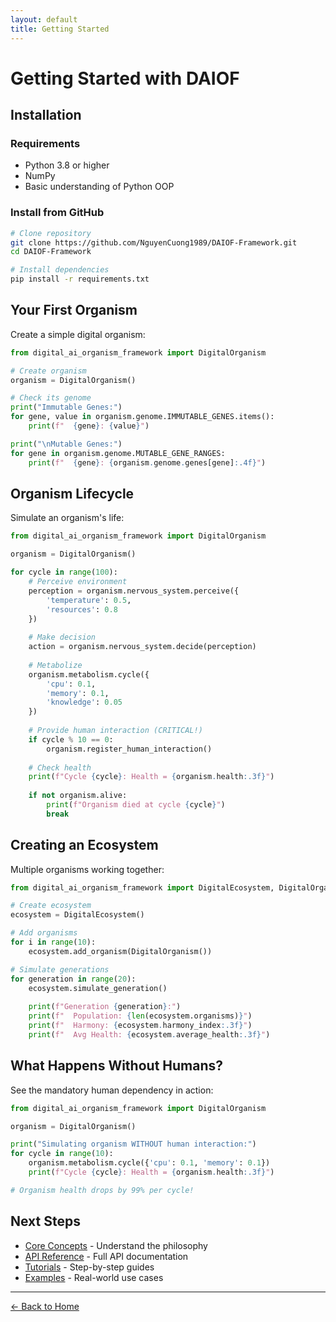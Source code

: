 ```yaml
---
layout: default
title: Getting Started
---
```


# Getting Started with DAIOF

## Installation

### Requirements

- Python 3.8 or higher
- NumPy
- Basic understanding of Python OOP

### Install from GitHub

```bash
# Clone repository
git clone https://github.com/NguyenCuong1989/DAIOF-Framework.git
cd DAIOF-Framework

# Install dependencies
pip install -r requirements.txt
```

## Your First Organism

Create a simple digital organism:

```python
from digital_ai_organism_framework import DigitalOrganism

# Create organism
organism = DigitalOrganism()

# Check its genome
print("Immutable Genes:")
for gene, value in organism.genome.IMMUTABLE_GENES.items():
    print(f"  {gene}: {value}")

print("\nMutable Genes:")
for gene in organism.genome.MUTABLE_GENE_RANGES:
    print(f"  {gene}: {organism.genome.genes[gene]:.4f}")
```

## Organism Lifecycle

Simulate an organism's life:

```python
from digital_ai_organism_framework import DigitalOrganism

organism = DigitalOrganism()

for cycle in range(100):
    # Perceive environment
    perception = organism.nervous_system.perceive({
        'temperature': 0.5,
        'resources': 0.8
    })
    
    # Make decision
    action = organism.nervous_system.decide(perception)
    
    # Metabolize
    organism.metabolism.cycle({
        'cpu': 0.1,
        'memory': 0.1,
        'knowledge': 0.05
    })
    
    # Provide human interaction (CRITICAL!)
    if cycle % 10 == 0:
        organism.register_human_interaction()
    
    # Check health
    print(f"Cycle {cycle}: Health = {organism.health:.3f}")
    
    if not organism.alive:
        print(f"Organism died at cycle {cycle}")
        break
```

## Creating an Ecosystem

Multiple organisms working together:

```python
from digital_ai_organism_framework import DigitalEcosystem, DigitalOrganism

# Create ecosystem
ecosystem = DigitalEcosystem()

# Add organisms
for i in range(10):
    ecosystem.add_organism(DigitalOrganism())

# Simulate generations
for generation in range(20):
    ecosystem.simulate_generation()
    
    print(f"Generation {generation}:")
    print(f"  Population: {len(ecosystem.organisms)}")
    print(f"  Harmony: {ecosystem.harmony_index:.3f}")
    print(f"  Avg Health: {ecosystem.average_health:.3f}")
```

## What Happens Without Humans?

See the mandatory human dependency in action:

```python
from digital_ai_organism_framework import DigitalOrganism

organism = DigitalOrganism()

print("Simulating organism WITHOUT human interaction:")
for cycle in range(10):
    organism.metabolism.cycle({'cpu': 0.1, 'memory': 0.1})
    print(f"Cycle {cycle}: Health = {organism.health:.3f}")

# Organism health drops by 99% per cycle!
```

## Next Steps

- [Core Concepts](concepts.html) - Understand the philosophy
- [API Reference](api.html) - Full API documentation
- [Tutorials](tutorials.html) - Step-by-step guides
- [Examples](examples.html) - Real-world use cases

---

[← Back to Home](index.html)

